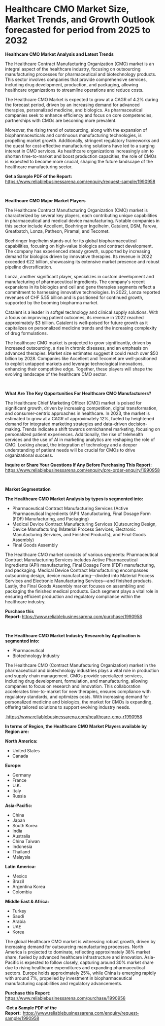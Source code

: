 <p><h1>Healthcare CMO Market Size, Market Trends, and Growth Outlook forecasted for period from 2025 to 2032</h1></p><p><strong>Healthcare CMO Market Analysis and Latest Trends</strong></p>
<p><p>The Healthcare Contract Manufacturing Organization (CMO) market is an integral aspect of the healthcare industry, focusing on outsourcing manufacturing processes for pharmaceutical and biotechnology products. This sector involves companies that provide comprehensive services, including drug development, production, and packaging, allowing healthcare organizations to streamline operations and reduce costs.</p><p>The Healthcare CMO Market is expected to grow at a CAGR of 4.2% during the forecast period, driven by an increasing demand for advanced therapies, personalized medicine, and biologics. As pharmaceutical companies seek to enhance efficiency and focus on core competencies, partnerships with CMOs are becoming more prevalent. </p><p>Moreover, the rising trend of outsourcing, along with the expansion of biopharmaceuticals and continuous manufacturing technologies, is propelling market growth. Additionally, stringent regulatory frameworks and the quest for cost-effective manufacturing solutions have led to a surging interest in CMO services. As healthcare organizations increasingly aim to shorten time-to-market and boost production capacities, the role of CMOs is expected to become more crucial, shaping the future landscape of the healthcare manufacturing sector.</p></p>
<p><strong>Get a Sample PDF of the Report:&nbsp;</strong> <a href="https://www.reliablebusinessarena.com/enquiry/request-sample/1990958?utm_campaign=2137&utm_medium=2&utm_source=Github&utm_content=ia&utm_term=12042025&utm_id=healthcare-cmo">https://www.reliablebusinessarena.com/enquiry/request-sample/1990958</a></p>
<p>&nbsp;</p>
<p><strong>Healthcare CMO Major Market Players</strong></p>
<p><p>The Healthcare Contract Manufacturing Organization (CMO) market is characterized by several key players, each contributing unique capabilities in pharmaceutical and medical device manufacturing. Notable companies in this sector include Accellent, Boehringer Ingelheim, Catalent, DSM, Fareva, Greatbatch, Lonza, Patheon, Piramal, and Tecomet.</p><p>Boehringer Ingelheim stands out for its global biopharmaceutical capabilities, focusing on high-value biologics and contract development. The company has experienced steady growth, supported by increasing demand for biologics driven by innovative therapies. Its revenue in 2022 exceeded €22 billion, showcasing its extensive market presence and robust pipeline diversification.</p><p>Lonza, another significant player, specializes in custom development and manufacturing of pharmaceutical ingredients. The company's recent expansions in its biologics and cell and gene therapies segments reflect a commitment to harnessing innovative technologies. In 2022, Lonza reported revenues of CHF 5.55 billion and is positioned for continued growth, supported by the booming biopharma market.</p><p>Catalent is a leader in softgel technology and clinical supply solutions. With a focus on improving patient outcomes, its revenue in 2022 reached approximately $3 billion. Catalent is well-poised for future growth as it capitalizes on personalized medicine trends and the increasing complexity of drug formulations.</p><p>The healthcare CMO market is projected to grow significantly, driven by increased outsourcing, a rise in chronic diseases, and an emphasis on advanced therapies. Market size estimates suggest it could reach over $50 billion by 2028. Companies like Accellent and Tecomet are well-positioned to exploit untapped markets and leverage technological innovations, enhancing their competitive edge. Together, these players will shape the evolving landscape of the healthcare CMO sector.</p></p>
<p>&nbsp;</p>
<p><strong>What Are The Key Opportunities For Healthcare CMO Manufacturers?</strong></p>
<p><p>The Healthcare Chief Marketing Officer (CMO) market is poised for significant growth, driven by increasing competition, digital transformation, and consumer-centric approaches in healthcare. In 2023, the market is estimated to grow at a CAGR of approximately 12%, fueled by heightened demand for integrated marketing strategies and data-driven decision-making. Trends indicate a shift towards omnichannel marketing, focusing on personalized patient experiences. Additionally, the rise of telehealth services and the use of AI in marketing analytics are reshaping the role of CMO. Looking ahead, the integration of technology and a deeper understanding of patient needs will be crucial for CMOs to drive organizational success.</p></p>
<p><strong>Inquire or Share Your Questions If Any Before Purchasing This Report:</strong> <a href="https://www.reliablebusinessarena.com/enquiry/pre-order-enquiry/1990958?utm_campaign=2137&utm_medium=2&utm_source=Github&utm_content=ia&utm_term=12042025&utm_id=healthcare-cmo">https://www.reliablebusinessarena.com/enquiry/pre-order-enquiry/1990958</a></p>
<p>&nbsp;</p>
<p><strong>Market Segmentation</strong></p>
<p><strong>The Healthcare CMO Market Analysis by types is segmented into:</strong></p>
<p><ul><li>Pharmaceutical Contract Manufacturing Services (Active Pharmaceutical Ingredients (API) Manufacturing, Final Dosage Form (FDF) Manufacturing, and Packaging)</li><li>Medical Device Contract Manufacturing Services (Outsourcing Design, Device Manufacturing (Material Process Services, Electronic Manufacturing Services, and Finished Products), and Final Goods Assembly)</li><li>Final Goods Assembly</li></ul></p>
<p><p>The Healthcare CMO market consists of various segments: Pharmaceutical Contract Manufacturing Services includes Active Pharmaceutical Ingredients (API) manufacturing, Final Dosage Form (FDF) manufacturing, and packaging. Medical Device Contract Manufacturing encompasses outsourcing design, device manufacturing—divided into Material Process Services and Electronic Manufacturing Services—and finished products. Lastly, the Final Goods Assembly market focuses on assembling and packaging the finished medical products. Each segment plays a vital role in ensuring efficient production and regulatory compliance within the healthcare industry.</p></p>
<p><strong>Purchase this Report:&nbsp;</strong><a href="https://www.reliablebusinessarena.com/purchase/1990958?utm_campaign=2137&utm_medium=2&utm_source=Github&utm_content=ia&utm_term=12042025&utm_id=healthcare-cmo">https://www.reliablebusinessarena.com/purchase/1990958</a></p>
<p>&nbsp;</p>
<p><strong>The Healthcare CMO Market Industry Research by Application is segmented into:</strong></p>
<p><ul><li>Pharmaceutical</li><li>Biotechnology Industry</li></ul></p>
<p><p>The Healthcare CMO (Contract Manufacturing Organization) market in the pharmaceutical and biotechnology industries plays a vital role in production and supply chain management. CMOs provide specialized services, including drug development, formulation, and manufacturing, allowing companies to focus on research and innovation. This collaboration accelerates time-to-market for new therapies, ensures compliance with regulatory standards, and optimizes costs. With increasing demand for personalized medicine and biologics, the market for CMOs is expanding, offering tailored solutions to support evolving industry needs.</p></p>
<p><a href="https://www.reliablebusinessarena.com/healthcare-cmo-r1990958?utm_campaign=2137&utm_medium=2&utm_source=Github&utm_content=ia&utm_term=12042025&utm_id=healthcare-cmo">&nbsp;https://www.reliablebusinessarena.com/healthcare-cmo-r1990958</a></p>
<p><strong>In terms of Region, the Healthcare CMO Market Players available by Region are:</strong></p>
<p>
    <p> <strong> North America: </strong>
        <ul>
            <li>United States</li>
            <li>Canada</li>
        </ul>
        </p> 
    <p> <strong> Europe: </strong>
        <ul>
            <li>Germany</li>
            <li>France</li>
            <li>U.K.</li>
            <li>Italy</li>
            <li>Russia</li>
        </ul>
        </p> 
    <p> <strong> Asia-Pacific: </strong>
        <ul>
            <li>China</li>
            <li>Japan</li>
            <li>South Korea</li>
            <li>India</li>
            <li>Australia</li>
            <li>China Taiwan</li>
            <li>Indonesia</li>
            <li>Thailand</li>
            <li>Malaysia</li>
        </ul>
        </p> 
    <p> <strong> Latin America: </strong>
        <ul>
            <li>Mexico</li>
            <li>Brazil</li>
            <li>Argentina Korea</li>
            <li>Colombia</li>
        </ul>
        </p> 
    <p> <strong> Middle East & Africa: </strong>
        <ul>
            <li>Turkey</li>
            <li>Saudi</li>
            <li>Arabia</li>
            <li>UAE</li>
            <li>Korea</li>
        </ul>
    </p>
    </p>
<p><p>The global Healthcare CMO market is witnessing robust growth, driven by increasing demand for outsourcing manufacturing processes. North America is projected to dominate, reflecting approximately 38% market share, fueled by advanced healthcare infrastructure and innovation. Asia-Pacific is expected to follow closely, capturing around 30% market share due to rising healthcare expenditures and expanding pharmaceutical sectors. Europe holds approximately 25%, while China is emerging rapidly with around 7%, propelled by investment in biopharmaceutical manufacturing capabilities and regulatory advancements.</p></p>
<p><strong>Purchase this Report: </strong><a href="https://www.reliablebusinessarena.com/purchase/1990958?utm_campaign=2137&utm_medium=2&utm_source=Github&utm_content=ia&utm_term=12042025&utm_id=healthcare-cmo">https://www.reliablebusinessarena.com/purchase/1990958</a></p>
<p>&nbsp;<strong>Get a Sample PDF of the Report:&nbsp;&nbsp;</strong><a href="https://www.reliablebusinessarena.com/enquiry/request-sample/1990958?utm_campaign=2137&utm_medium=2&utm_source=Github&utm_content=ia&utm_term=12042025&utm_id=healthcare-cmo">https://www.reliablebusinessarena.com/enquiry/request-sample/1990958</a></p>
<p><strong></strong></p>
<p><p></p><p></p><p></p></p>